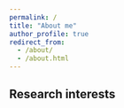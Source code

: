 ```yaml
---
permalink: /
title: "About me"
author_profile: true
redirect_from: 
  - /about/
  - /about.html
---
```



Research interests
------
